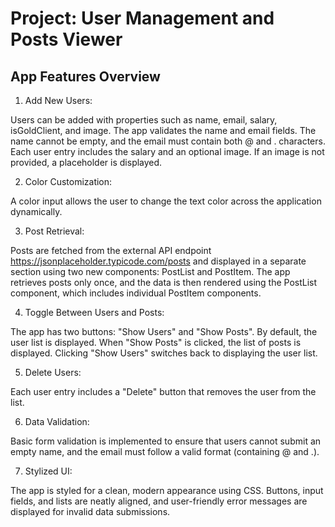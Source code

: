 #  Project: User Management and Posts Viewer

## App Features Overview
1. Add New Users:

Users can be added with properties such as name, email, salary, isGoldClient, and image.
The app validates the name and email fields. The name cannot be empty, and the email must contain both @ and . characters.
Each user entry includes the salary and an optional image. If an image is not provided, a placeholder is displayed.

2. Color Customization:

A color input allows the user to change the text color across the application dynamically.

3. Post Retrieval:

Posts are fetched from the external API endpoint https://jsonplaceholder.typicode.com/posts and displayed in a separate section using two new components: PostList and PostItem.
The app retrieves posts only once, and the data is then rendered using the PostList component, which includes individual PostItem components.

4. Toggle Between Users and Posts:

The app has two buttons: "Show Users" and "Show Posts". By default, the user list is displayed. When "Show Posts" is clicked, the list of posts is displayed.
Clicking "Show Users" switches back to displaying the user list.

5. Delete Users:

Each user entry includes a "Delete" button that removes the user from the list.

6. Data Validation:

Basic form validation is implemented to ensure that users cannot submit an empty name, and the email must follow a valid format (containing @ and .).

7. Stylized UI:

The app is styled for a clean, modern appearance using CSS. Buttons, input fields, and lists are neatly aligned, and user-friendly error messages are displayed for invalid data submissions.